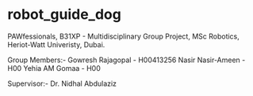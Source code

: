 # robot_guide_dog
PAWfessionals,
B31XP - Multidisciplinary Group Project,
MSc Robotics, Heriot-Watt Univeristy, Dubai.

Group Members:-
Gowresh Rajagopal - H00413256
Nasir Nasir-Ameen - H00
Yehia AM Gomaa - H00

Supervisor:-
Dr. Nidhal Abdulaziz
